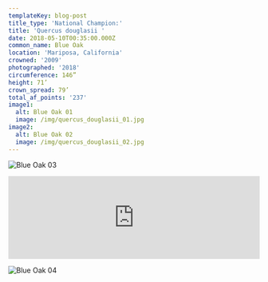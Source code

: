 ```yaml
---
templateKey: blog-post
title_type: 'National Champion:'
title: 'Quercus douglasii '
date: 2018-05-10T00:35:00.000Z
common_name: Blue Oak
location: 'Mariposa, California'
crowned: '2009'
photographed: '2018'
circumference: 146”
height: 71’
crown_spread: 79’
total_af_points: '237'
image1:
  alt: Blue Oak 01
  image: /img/quercus_douglasii_01.jpg
image2:
  alt: Blue Oak 02
  image: /img/quercus_douglasii_02.jpg
---
```

![Blue Oak 03](/img/quercus_douglasii_03.jpg "Blue Oak 03")

<iframe width="100%" height="166" scrolling="no" frameborder="no" allow="autoplay" src="https://w.soundcloud.com/player/?url=https%3A//api.soundcloud.com/tracks/626448237&color=%23ff5500&auto_play=false&hide_related=false&show_comments=true&show_user=true&show_reposts=false&show_teaser=true"></iframe>

![Blue Oak 04](/img/quercus_douglasii_04.jpg "Blue Oak 04")
